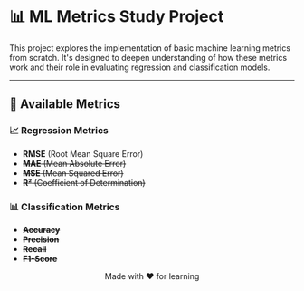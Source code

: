 # 📊 **ML Metrics Study Project**

This project explores the implementation of basic machine learning metrics from scratch. It's designed to deepen understanding of how these metrics work and their role in evaluating regression and classification models.

---

## 📝 **Available Metrics**

### 📈 **Regression Metrics**
- **RMSE** (Root Mean Square Error)
- ~~**MAE** (Mean Absolute Error)~~
- ~~**MSE** (Mean Squared Error)~~
- ~~**R²** (Coefficient of Determination)~~

### 📊 **Classification Metrics**
- ~~**Accuracy**~~
- ~~**Precision**~~
- ~~**Recall**~~
- ~~**F1-Score**~~

<p align="center"> Made with ❤️ for learning </p> 

